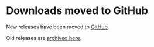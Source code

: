 # Downloads moved to GitHub #

New releases have been moved to [GitHub](https://github.com/protobuf-c/protobuf-c/releases).

Old releases are [archived here](https://code.google.com/p/protobuf-c/downloads/list?can=1&q=&colspec=Filename+Summary+Uploaded+ReleaseDate+Size+DownloadCount).